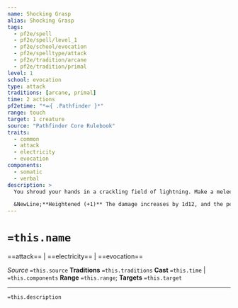 ```yaml
---
name: Shocking Grasp
alias: Shocking Grasp
tags:
  - pf2e/spell
  - pf2e/spell/level_1
  - pf2e/school/evocation
  - pf2e/spelltype/attack
  - pf2e/tradition/arcane
  - pf2e/tradition/primal
level: 1
school: evocation
type: attack
traditions: [arcane, primal]
time: 2 actions
pf2etime: "*⬺{ .Pathfinder }*"
range: touch
target: 1 creature
source: "Pathfinder Core Rulebook"
traits:
  - common
  - attack
  - electricity
  - evocation
components:
  - somatic
  - verbal
description: >
  You shroud your hands in a crackling field of lightning. Make a melee spell attack roll. On a hit, the target takes 2d12 electricity damage. If the target is wearing metal armor or is made of metal, you gain a +1 circumstance bonus to your attack roll with shocking grasp, and the target also takes 1d4 persistent electricity damage on a hit. On a critical hit, double the initial damage, but not the [[Persistent Damage]].

  &NewLine;**Heightened (+1)** The damage increases by 1d12, and the persistent electricity damage increases by 1.
---
```

# `=this.name`
==attack== | ==electricity== | ==evocation==

*Source* `=this.source`
**Traditions** `=this.traditions`
**Cast** `=this.time` | `=this.components`
**Range** `=this.range`; **Targets** `=this.target`

***
`=this.description`